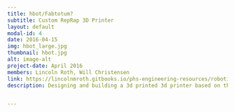 ```yaml
---
title: hbot/Fabtotum?
subtitle: Custom RepRap 3D Printer
layout: default
modal-id: 4
date: 2016-04-15
img: hbot_large.jpg
thumbnail: hbot.jpg
alt: image-alt
project-date: April 2016
members: Lincoln Roth, Will Christensen
link: https://lincolnmroth.gitbooks.io/phs-engineering-resources/robotics/hbot.html
description: Designing and building a 3d printed 3d printer based on the hbot kinematics system. It is using a standard RAMPS 1.4 board for the control, and standard 8mm rods with LM8UUs for the motion system.


---
```

